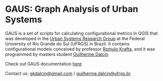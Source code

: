 # GAUS: Graph Analysis of Urban Systems

GAUS is a set of scripts for calculating configurational metrics in QGIS that was developed in the [Urban Systems Research Group](https://www.ufrgs.br/sistemas-urbanos/en/) at the Federal University of Rio Grande do Sul (UFRGS) in Brazil. It contains configurational models conceived by professor [Romulo Krafta](https://www.researchgate.net/profile/Romulo-Krafta), and it was programmed by masters student [Guilherme Dalcin](https://www.researchgate.net/profile/Guilherme-Dalcin).

Check out GAUS documentation [here](https://github.com/gkdalcin/GAUS/wiki) 

Contact us: gkdalcin@gmail.com / guilherme.dalcin@ufrgs.br
